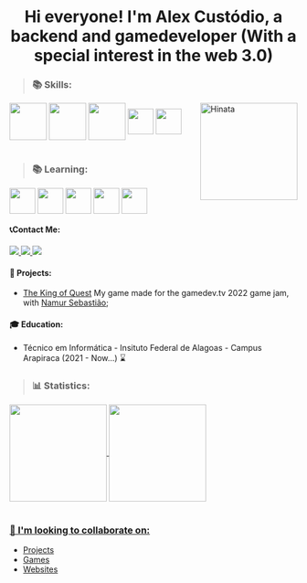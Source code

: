 <h1 align="center">
Hi everyone! I'm Alex Custódio, a backend and gamedeveloper (With a special interest in the web 3.0)
</h1>

> <h3>📚 Skills:</h3>
  
<div>
  <img align="center" height="65" src="https://cdn.jsdelivr.net/gh/devicons/devicon/icons/java/java-original-wordmark.svg" />
  <img align="center" height="65" src="https://cdn.jsdelivr.net/gh/devicons/devicon/icons/python/python-original-wordmark.svg" /> 
  <img align="center" height="65" src="https://cdn.jsdelivr.net/gh/devicons/devicon/icons/godot/godot-original-wordmark.svg" /> 
  <img align="center" height="45" src="https://cdn.jsdelivr.net/gh/devicons/devicon/icons/html5/html5-original-wordmark.svg" />
  <img align="center" height="45" src="https://cdn.jsdelivr.net/gh/devicons/devicon/icons/css3/css3-original.svg" /> 
  <img align="right" alt="Hinata" heigh= "160" width="170" src="https://c.tenor.com/tUpqxGUs5jAAAAAd/one-piece-luffy.gif">
</div>

<br>
  
  
> <h3>📚 Learning:</h3>
<div style="display: inline_block">
  <img align="center" height="45" src="https://cdn.jsdelivr.net/gh/devicons/devicon/icons/unity/unity-original.svg" />
  <img align="center" height="45" src="https://cdn.jsdelivr.net/gh/devicons/devicon/icons/flutter/flutter-original.svg" />
  <img align="center" height="45" src="https://cdn.jsdelivr.net/gh/devicons/devicon/icons/dart/dart-original.svg" />
  <img align="center" height="45" src="https://cdn.jsdelivr.net/gh/devicons/devicon/icons/csharp/csharp-original.svg" />
  <img align="center" height="45" src="https://cdn.jsdelivr.net/gh/devicons/devicon/icons/nodejs/nodejs-original.svg" />
</div> 

#### 📞Contact Me:
</p>
<a href="mailto:alex.cstd.contato@gmail.com" alt="Gmail">
  <img src="https://img.shields.io/badge/alex.cstd.contato@gmail.com-F74141?style=for-the-badge&logoColor=white&logo=gmail&link=mailto:alex.cstd.contato@gmail.com"/>
</a>
<a href="https://www.linkedin.com/in/alex-cust%C3%B3dio-74a24b249/">
  <img src="https://img.shields.io/badge/Alex%20Custódio-0e76a8?style=for-the-badge&logo=Linkedin&link=https://www.linkedin.com/in/alex-cust%C3%B3dio-74a24b249/"/>
</a>
<a href="https://www.instagram.com/alexcustodiodev/">
  <img src="https://img.shields.io/badge/@alexcustodiodev-ebebeb?style=for-the-badge&logo=Instagram&link=https://www.instagram.com/alexcustodiodev/"/>
</a>

#### 🚀 Projects:
- [The King of Quest](https://anemonaaass.itch.io/the-king-of-quest) My game made for the gamedev.tv 2022 game jam, with [Namur Sebastião](https://github.com/NRTarnished);

#### 🎓 Education:
- Técnico em Informática - Insituto Federal de Alagoas - Campus Arapiraca (2021 - Now...) ⌛

><h3>📊 Statistics:</h3>
 <div>
  <a href="https://github.com/alex-custodio">
  <img align = "center" height="170em" src="https://github-readme-stats.vercel.app/api?username=alex-custodio&show_icons=true&theme=github_dark&include_all_commits=true&count_private=true"/>
  <img align = "center" height="170em" src="https://github-readme-stats.vercel.app/api/top-langs/?username=alex-custodio&layout=compact&langs_count=7&hide=html&theme=github_dark"/></br></br>


### 👯 I'm looking to collaborate on: 
- Projects
- Games
- Websites

